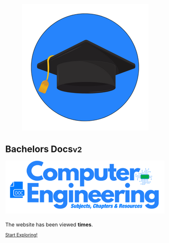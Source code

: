 <br>
<br>

<p align="center">
  <img src="images/Iconcover.png" alt="Sublime's custom image"/>
</p>

# Bachelors Docs<small>v2</small>


 <p align="center">
  <img src="images/covermainv2.png" alt="Sublime's custom image"/>
</p>
<h1 style="font-weight: 400;font-size: 16px;">The website has been viewed <b><span id="visits"></span> times</b>.</h1>

[Start Exploring!](#motivation)

